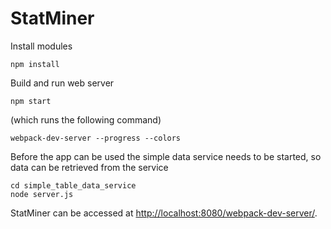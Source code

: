 StatMiner
====================================

Install modules

```
npm install
```

Build and run web server

```
npm start
```

(which runs the following command)
```
webpack-dev-server --progress --colors
```

Before the app can be used the simple data service needs to be started, so data can be retrieved from the service

```
cd simple_table_data_service
node server.js
```

StatMiner can be accessed at [http://localhost:8080/webpack-dev-server/](http://localhost:8080/webpack-dev-server/).
